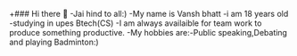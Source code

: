   +### Hi there 👋
-Jai hind to all:)
-My name is Vansh bhatt 
-i am 18 years old
-studying in upes Btech(CS) 
-I am always availaible for team work to produce something productive.
-My hobbies are:-Public speaking,Debating and playing Badminton:)

<!--
**Vanshbhattok/vanshbhattok** is a ✨ _special_ ✨ repository because its `README.md` (this file) appears on your GitHub profile.

Here are some ideas to get you started:

- 🔭 I’m currently working on 
- 🌱 I’m currently learning ...
- 👯 I’m looking to collaborate on ...
- 🤔 I’m looking for help with ...
- 💬 Ask me about ...
- 📫 How to reach me: ...
- 😄 Pronouns: ...
- ⚡ Fun fact: ...
-->
